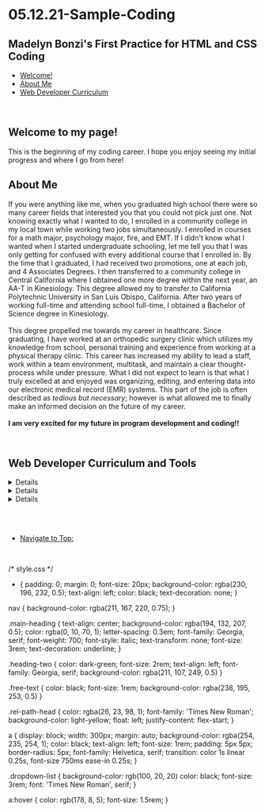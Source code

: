 # 05.12.21-Sample-Coding
<!DOCTYPE html>
<html lang="en">
  <head>
    <meta charset="UTF-8">
    <link href="style.css" rel="stylesheet" type="text/css">
  </head>
  <body>
    <nav>
    <div class="main-heading">
      <h1 id="top">Madelyn Bonzi's First Practice for HTML and CSS Coding</h1>
    </div>
    <div class="rel-path-head">
      <ul>
        <li><a href="#Welcome">Welcome!</a></li>
        <li><a href="#About_Me">About Me</a></li>
        <li><a href="#Curriculum">Web Developer Curriculum</a></li>
      </ul>
    </div>
  </nav>
    <br>
    <div class="heading-two">
      <h2 id="Welcome">Welcome to my page! </h2>
    </div>
    <div class="free-text">
      <p>This is the beginning of my coding career. I hope you enjoy seeing my initial progress and where I go from here!</p>
    </div>
    <div class="heading-two">
      <h2 id="About_Me">About Me</h2>
    </div>
    <div class="free-text">
      <p>
        If you were anything like me, when you graduated high school there were so many career fields that interested you that you could not pick just one.
        Not knowing exactly what I wanted to do, I enrolled in a community college in my local town while working two jobs simultaneously.
        I enrolled in courses for a math major, psychology major, fire, and EMT.
        If I didn't know what I wanted when I started undergraduate schooling, let me tell you that I was only getting for confused with every additional course that I enrolled in.
        By the time that I graduated, I had received two promotions, one at each job, and 4 Associates Degrees.
        I then transferred to a community college in Central California where I obtained one more degree within the next year, an AA-T in Kinesiology.
        This degree allowed my to transfer to California Polytechnic University in San Luis Obispo, California.
        After two years of working full-time and attending school full-time, I obtained a Bachelor of Science degree in Kinesiology.
        <br>
        <br>
        This degree propelled me towards my career in healthcare.
        Since graduating, I have worked at an orthopedic surgery clinic which utilizes my knowledge from school, personal training and experience from working at a physical therapy clinic.
        This career has increased my ability to lead a staff, work within a team environment, multitask, and maintain a clear thought-process while under pressure.
        What I did not expect to learn is that what I truly excelled at and enjoyed was organizing, editing, and entering data into our electronic medical record (EMR) systems.
        This part of the job is often described as <em>tedious but necessary</em>; however is what allowed me to finally make an informed decision on the future of my career.
        <br>
        <br>
        <strong> I am very excited for my future in program development and coding!!</strong>
        <br>
      </p>
      <br>
    </div>
    <div class="heading-two">
      <h2 id="Curriculum">Web Developer Curriculum and Tools</h2>
    </div>
    <div class="free-text">
      <form class="dropdown-list" action="index.html" method="post">
       <details>
        <strong><summary> Coding & Programming Courses and Certificates: </summary></strong>
          <ul>
            <li>Introduction to HTML</li>
            <li>Introduction to CSS</li>
            <li>Intermediate CSS </li>
            <li>Advanced CSS Grids</li>
          </ul>
       </details>
       <details>
         <strong><summary> In Progress Coding and Programming Tools: </summary></strong>
           <ul>
              <li>Intermediate HTML</li>
              <li>Intermediate to Advanced CSS</li>
              <li>ATOM</li>
              <li>GitHub</li>
          </ul>
        </details>
        <details>
         <strong><summary> Future Coding and Programming Tools/Certificates: </summary></strong>
           <ul>
              <li>Advanced HTML</li>
              <li>Advanced CSS</li>
              <li>Javascript</li>
              <li>GitHub</li>
              <li>Git</li>
              <li>Python</li>
              <li>React</li>
           </ul>
       </details>
      </form>
    </div>
    <br>
    <!-- DROPDOWN LIST NOT WORKING
<div class="free-text">
      <form class="dropdown-list" action="index.html" method="post">
        <h3><label for="next-courses">Next Steps in My Education:</label></h3>
        <select class="next-courses" name="next-courses" id="future-courses">
          <option value="Javascript">Javascript</option>
          <option value="Git">Git</option>
          <option value="GitHub">GitHub</option>
          <option value="React">React</option>
          <option value="Python">Python</option>
        </select>
      </form>
    </div>
--> 
    <br>
     <nav>
       <div class="rel-path-foot">
         <ul>
          <li><a href="#top">Navigate to Top:</a></li>
        </ul>
      </div>
    </nav>
    <br>
  </body>
</html>


/* style.css */
* {
  padding: 0;
  margin: 0;
  font-size: 20px;
  background-color: rgba(230, 196, 232, 0.5);
  text-align: left;
  color: black;
  text-decoration: none;
}

nav {
  background-color: rgba(211, 167, 220, 0.75);
}

.main-heading {
  text-align: center;
  background-color: rgba(194, 132, 207, 0.5);
  color: rgba(0, 10, 70, 1);
  letter-spacing: 0.3em;
  font-family: Georgia, serif;
  font-weight: 700;
  font-style: italic;
  text-transform: none;
  font-size: 3rem;
  text-decoration: underline;
}

.heading-two {
  color: dark-green;
  font-size: 2rem;
  text-align: left;
  font-family: Georgia, serif;
  background-color: rgba(211, 107, 249, 0.5)
}

.free-text {
  color: black;
  font-size: 1rem;
  background-color: rgba(238, 195, 253, 0.5)
}

.rel-path-head {
  color: rgba(26, 23, 98, 1);
  font-family: 'Times New Roman';
  background-color: light-yellow;
  float: left;
  justify-content: flex-start;
}

a {
  display: block;
  width: 300px;
  margin: auto;
  background-color: rgba(254, 235, 254, 1);
  color: black;
  text-align: left;
  font-size: 1rem;
  padding: 5px 5px;
  border-radius: 5px;
  font-family: Helvetica, serif;
  transition: color 1s linear 0.25s,
              font-size 750ms ease-in 0.25s;
}

.dropdown-list {
  background-color: rgb(100, 20, 20)
  color: black;
  font-size: 3rem;
  font: 'Times New Roman', serif;
}

a:hover {
  color: rgb(178, 8, 5);
  font-size: 1.5rem;
}
